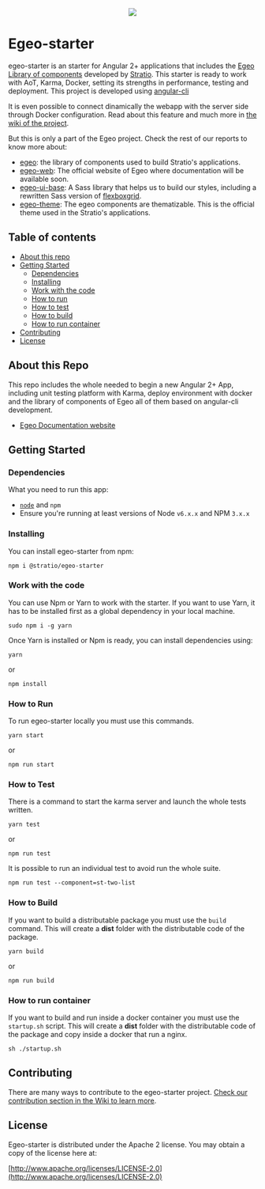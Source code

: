 <div align="center">
<img src="https://github.com/Stratio/egeo-web/blob/master/src/assets/images/egeo_logo_c.png">
</div>

# Egeo-starter

egeo-starter is an starter for Angular 2+ applications that includes the [Egeo Library of components](https://github.com/Stratio/egeo) developed by [Stratio](http://www.stratio.com). This starter is ready to work with AoT, Karma, Docker, setting its strengths in performance, testing and deployment. This project is developed using [angular-cli](https://cli.angular.io/)

It is even possible to connect dinamically the webapp with the server side through Docker configuration. Read about this feature and much more in [the wiki of the project](https://github.com/Stratio/egeo-starter/wiki).

But this is only a part of the Egeo project. Check the rest of our reports to know more about:

* [egeo](https://github.com/Stratio/egeo): the library of components used to build Stratio's applications.
* [egeo-web](https://github.com/Stratio/egeo-web): The official website of Egeo where documentation will be available soon.
* [egeo-ui-base](https://github.com/Stratio/egeo-ui-base): A Sass library that helps us to build our styles, including a rewritten Sass version of [flexboxgrid](http://flexboxgrid.com/).
* [egeo-theme](https://github.com/Stratio/egeo-theme): The egeo components are thematizable. This is the official theme used in the Stratio's applications.

## Table of contents

* [About this repo](#about-this-repo)
* [Getting Started](#getting-started)
   * [Dependencies](#dependencies)
   * [Installing](#installing)
   * [Work with the code](#work-with-the-code)
   * [How to run](#how-to-run)
   * [How to test](#how-to-test)
   * [How to build](#how-to-build)
   * [How to run container](#How-to-run-container)
* [Contributing](#contributing)
* [License](#license)

## About this Repo

This repo includes the whole needed to begin a new Angular 2+ App, including unit testing platform with Karma, deploy environment with docker and the library of components of Egeo all of them based on angular-cli development.

* [Egeo Documentation website](http://egeo.stratio.com)

## Getting Started

### Dependencies

What you need to run this app:
* [`node`](https://nodejs.org/es/) and `npm`
* Ensure you're running at least versions of Node `v6.x.x` and NPM `3.x.x`

### Installing

You can install egeo-starter from npm:

```
npm i @stratio/egeo-starter
```

### Work with the code

You can use Npm or Yarn to work with the starter. If you want to use Yarn, it has to be installed first as a global dependency in your local machine.

```
sudo npm i -g yarn
```

Once Yarn is installed or Npm is ready, you can install dependencies using:

```
yarn
```

or

```
npm install
```

### How to Run

To run egeo-starter locally you must use this commands.

```
yarn start
```

or

```
npm run start
```

### How to Test

There is a command to start the karma server and launch the whole tests written.

```
yarn test
```

or

```
npm run test
```

It is possible to run an individual test to avoid run the whole suite.

```
npm run test --component=st-two-list
```

### How to Build

If you want to build a distributable package you must use the `build` command. This will create a **dist** folder with the distributable code of the package.

```
yarn build
```

or

```
npm run build
```

### How to run container

If you want to build and run inside a docker container you must use the `startup.sh` script. This will create a **dist** folder with the distributable code of the package and copy inside a docker that run a nginx.

```
sh ./startup.sh
```

## Contributing

There are many ways to contribute to the egeo-starter project. [Check our contribution section in the Wiki to learn more](https://github.com/Stratio/egeo-starter/wiki/How-to-contribute).

## License

Egeo-starter is distributed under the Apache 2 license. You may obtain a copy of the license here at:

[http://www.apache.org/licenses/LICENSE-2.0](http://www.apache.org/licenses/LICENSE-2.0)

